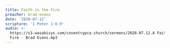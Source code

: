 ```yaml
---
title: Faith in the Fire
preacher: brad-evans
date: '2020-07-12'
scripture: '1 Peter 1:6-9'
audio: >-
  https://s3.wasabisys.com/coventrypca.church/sermons/2020.07.12.A Faith in the
  Fire - Brad Evans.mp3
---
```

